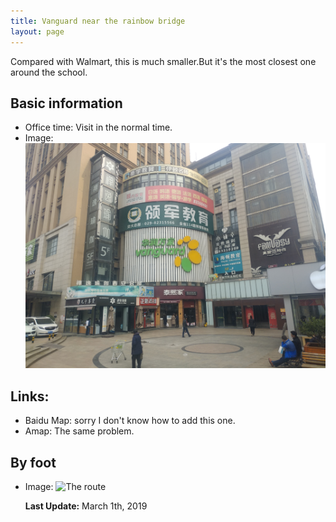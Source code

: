 ```yaml
---
title: Vanguard near the rainbow bridge
layout: page
---
```

Compared with Walmart, this is much smaller.But it's the most closest one around the school.

## Basic information
* Office time: Visit in the normal time. 
* Image: 
  ![Outside of Vanguard](/assets/img/Vanguard/outside.jpg)
  
## Links:
* Baidu Map: sorry I don't know how to add this one.
* Amap: The same problem.

## By foot
* Image:
  ![The route](/assets/img/Vanguard/route.jpg)
  
  **Last Update:** March 1th, 2019
